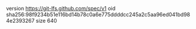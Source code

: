 version https://git-lfs.github.com/spec/v1
oid sha256:98f9234b51e116bd14b78c0a6e775ddddcc245a2c5aa96ed041bd984e2393267
size 640
